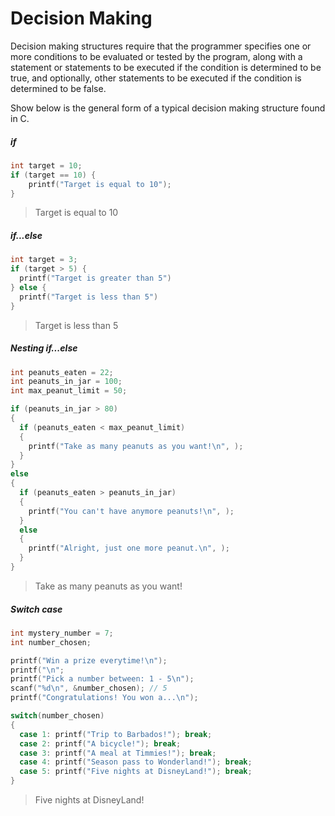 # Decision Making

Decision making structures require that the programmer specifies one or more conditions to be evaluated or tested by the program, along with a statement or statements to be executed if the condition is determined to be true, and optionally, other statements to be executed if the condition is determined to be false.

Show below is the general form of a typical decision making structure found in C.

##### if
```c
int target = 10;
if (target == 10) {
    printf("Target is equal to 10");
}
```
> Target is equal to 10


##### if...else
```c
int target = 3;
if (target > 5) {
  printf("Target is greater than 5")
} else {
  printf("Target is less than 5")
}
```
> Target is less than 5


##### Nesting if...else
```c
int peanuts_eaten = 22;
int peanuts_in_jar = 100;
int max_peanut_limit = 50;

if (peanuts_in_jar > 80)
{
  if (peanuts_eaten < max_peanut_limit)
  {
    printf("Take as many peanuts as you want!\n", );
  }
}
else
{
  if (peanuts_eaten > peanuts_in_jar)
  {
    printf("You can't have anymore peanuts!\n", );
  }
  else
  {
    printf("Alright, just one more peanut.\n", );
  }
}
```
> Take as many peanuts as you want!

##### Switch case

```c
int mystery_number = 7;
int number_chosen;

printf("Win a prize everytime!\n");
printf("\n";
printf("Pick a number between: 1 - 5\n");
scanf("%d\n", &number_chosen); // 5
printf("Congratulations! You won a...\n");

switch(number_chosen)
{
  case 1: printf("Trip to Barbados!"); break;
  case 2: printf("A bicycle!"); break;
  case 3: printf("A meal at Timmies!"); break;
  case 4: printf("Season pass to Wonderland!"); break;
  case 5: printf("Five nights at DisneyLand!"); break;
}
```
> Five nights at DisneyLand!
